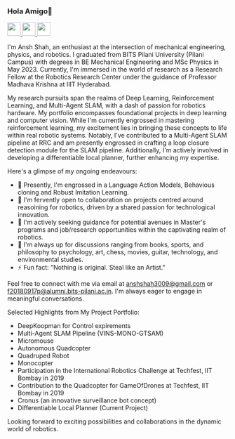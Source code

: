 ### Hola Amigo👋
<div align="left">
  <a href="https://twitter.com/baymax3009">
    <img src="https://github.com/dheereshagrwal/colored-icons/blob/master/public/icons/twitter/twitter.svg" height="30">
  </a>
  <a href="https://www.linkedin.com/in/anshshah3009">
    <img src="https://github.com/dheereshagrwal/colored-icons/blob/master/public/icons/linkedin/linkedin.svg" height="30">
  </a>
  <a href="mailto:anshshah3009@gmail.com">
    <img src="https://github.com/dheereshagrwal/colored-icons/blob/master/public/icons/gmail/gmail.svg" height="30">
  </a>
</div>

I'm Ansh Shah, an enthusiast at the intersection of mechanical engineering, physics, and robotics. I graduated from BITS Pilani University (Pilani Campus) with degrees in BE Mechanical Engineering and MSc Physics in May 2023. Currently, I'm immersed in the world of research as a Research Fellow at the Robotics Research Center under the guidance of Professor Madhava Krishna at IIIT Hyderabad.

My research pursuits span the realms of Deep Learning, Reinforcement Learning, and Multi-Agent SLAM, with a dash of passion for robotics hardware. My portfolio encompasses foundational projects in deep learning and computer vision. While I'm currently engrossed in mastering reinforcement learning, my excitement lies in bringing these concepts to life within real robotic systems. Notably, I've contributed to a Multi-Agent SLAM pipeline at RRC and am presently engrossed in crafting a loop closure detection module for the SLAM pipeline. Additionally, I'm actively involved in developing a differentiable local planner, further enhancing my expertise.

Here's a glimpse of my ongoing endeavours:
- 🔭 Presently, I'm engrossed in a Language Action Models, Behavious cloning and Robust Imitation Learning.
- 👯 I'm fervently open to collaboration on projects centred around reasoining for robotics, driven by a shared passion for technological innovation.
- 🤔 I'm actively seeking guidance for potential avenues in Master's programs and job/research opportunities within the captivating realm of robotics.
- 💬 I'm always up for discussions ranging from books, sports, and philosophy to psychology, art, chess, movies, guitar, technology, and environmental studies.
- ⚡ Fun fact: "Nothing is original. Steal like an Artist."

Feel free to connect with me via email at anshshah3009@gmail.com or f20180917p@alumni.bits-pilani.ac.in. I'm always eager to engage in meaningful conversations.




Selected Highlights from My Project Portfolio:
- DeepKoopman for Control expirements
- Multi-Agent SLAM Pipeline (VINS-MONO-GTSAM)
- Micromouse
- Autonomous Quadcopter
- Quadruped Robot
- Monocopter
- Participation in the International Robotics Challenge at Techfest, IIT Bombay in 2019
- Contribution to the Quadcopter for GameOfDrones at Techfest, IIT Bombay in 2019
- Cronus (an innovative surveillance bot concept)
- Differentiable Local Planner (Current Project)

Looking forward to exciting possibilities and collaborations in the dynamic world of robotics.
